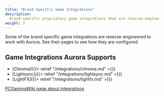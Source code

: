 ```yaml
---
title: "Brand Specific Game Integrations"
description:
  Brand-specific proprietary game integrations that are reverse-engineered to work with Aurora.
weight: 3
---
```


Some of the brand specific game integrations are reverse-engineered to work with Aurora.
See their pages to see how they are configured.

## Game Integrations Aurora Supports
- [Chroma]({{< relref "/integrations/chroma.md" >}})
- [Lightsync]({{< relref "/integrations/lightsync.md" >}})
- [LightFX]({{< relref "/integrations/lightfx.md" >}})

[PCGamingWiki page about integrations](https://www.pcgamingwiki.com/wiki/RGB_lighting_middleware)